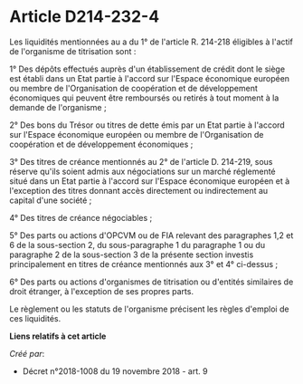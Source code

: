 # Article D214-232-4

Les liquidités mentionnées au a du 1° de l'article R. 214-218 éligibles à l'actif de l'organisme de titrisation sont :

1° Des dépôts effectués auprès d'un établissement de crédit dont le siège est établi dans un Etat partie à l'accord sur
l'Espace économique européen ou membre de l'Organisation de coopération et de développement économiques qui peuvent être
remboursés ou retirés à tout moment à la demande de l'organisme ;

2° Des bons du Trésor ou titres de dette émis par un Etat partie à l'accord sur l'Espace économique européen ou membre de
l'Organisation de coopération et de développement économiques ;

3° Des titres de créance mentionnés au 2° de l'article D. 214-219, sous réserve qu'ils soient admis aux négociations sur un
marché réglementé situé dans un Etat partie à l'accord sur l'Espace économique européen et à l'exception des titres donnant
accès directement ou indirectement au capital d'une société ;

4° Des titres de créance négociables ;

5° Des parts ou actions d'OPCVM ou de FIA relevant des paragraphes 1,2 et 6 de la sous-section 2, du sous-paragraphe 1 du
paragraphe 1 ou du paragraphe 2 de la sous-section 3 de la présente section investis principalement en titres de créance
mentionnés aux 3° et 4° ci-dessus ;

6° Des parts ou actions d'organismes de titrisation ou d'entités similaires de droit étranger, à l'exception de ses propres
parts.

Le règlement ou les statuts de l'organisme précisent les règles d'emploi de ces liquidités.

**Liens relatifs à cet article**

_Créé par_:

  - Décret n°2018-1008 du 19 novembre 2018 - art. 9
